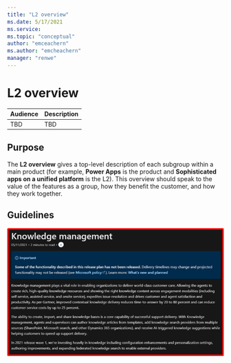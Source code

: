 ```yaml
---
title: "L2 overview"
ms.date: 5/17/2021
ms.service: 
ms.topic: "conceptual"
author: "emceachern"
ms.author: "emcheachern"
manager: "renwe"
---
```


# L2 overview

| Audience | Description |
|-------------|------------|
| TBD | TBD |

## Purpose
The **L2 overview** gives a top-level description of each subgroup within a main product (for example, **Power Apps** is the product and **Sophisticated apps on a unified platform** is the L2). This overview should speak to the value of the features as a group, how they benefit the customer, and how they work together.

## Guidelines

[![Example of an L2 overview](media/L2overview.png "Example of an L2 overview")](https://docs.microsoft.com/dynamics365-release-plan/2021wave1/service/dynamics365-customer-service/knowledge-management)



